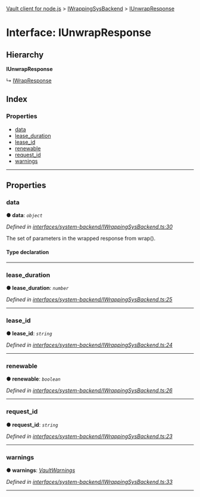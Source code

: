 [Vault client for node.js](../README.md) > [IWrappingSysBackend](../modules/iwrappingsysbackend.md) > [IUnwrapResponse](../interfaces/iwrappingsysbackend.iunwrapresponse.md)

# Interface: IUnwrapResponse

## Hierarchy

**IUnwrapResponse**

↳  [IWrapResponse](iwrappingsysbackend.iwrapresponse.md)

## Index

### Properties

* [data](iwrappingsysbackend.iunwrapresponse.md#data)
* [lease_duration](iwrappingsysbackend.iunwrapresponse.md#lease_duration)
* [lease_id](iwrappingsysbackend.iunwrapresponse.md#lease_id)
* [renewable](iwrappingsysbackend.iunwrapresponse.md#renewable)
* [request_id](iwrappingsysbackend.iunwrapresponse.md#request_id)
* [warnings](iwrappingsysbackend.iunwrapresponse.md#warnings)

---

## Properties

<a id="data"></a>

###  data

**● data**: *`object`*

*Defined in [interfaces/system-backend/IWrappingSysBackend.ts:30](https://github.com/theogravity/vault-client/blob/91e39ec/src/interfaces/system-backend/IWrappingSysBackend.ts#L30)*

The set of parameters in the wrapped response from wrap().

#### Type declaration

[key: `string`]: `any`

___
<a id="lease_duration"></a>

###  lease_duration

**● lease_duration**: *`number`*

*Defined in [interfaces/system-backend/IWrappingSysBackend.ts:25](https://github.com/theogravity/vault-client/blob/91e39ec/src/interfaces/system-backend/IWrappingSysBackend.ts#L25)*

___
<a id="lease_id"></a>

###  lease_id

**● lease_id**: *`string`*

*Defined in [interfaces/system-backend/IWrappingSysBackend.ts:24](https://github.com/theogravity/vault-client/blob/91e39ec/src/interfaces/system-backend/IWrappingSysBackend.ts#L24)*

___
<a id="renewable"></a>

###  renewable

**● renewable**: *`boolean`*

*Defined in [interfaces/system-backend/IWrappingSysBackend.ts:26](https://github.com/theogravity/vault-client/blob/91e39ec/src/interfaces/system-backend/IWrappingSysBackend.ts#L26)*

___
<a id="request_id"></a>

###  request_id

**● request_id**: *`string`*

*Defined in [interfaces/system-backend/IWrappingSysBackend.ts:23](https://github.com/theogravity/vault-client/blob/91e39ec/src/interfaces/system-backend/IWrappingSysBackend.ts#L23)*

___
<a id="warnings"></a>

###  warnings

**● warnings**: *[VaultWarnings](../#vaultwarnings)*

*Defined in [interfaces/system-backend/IWrappingSysBackend.ts:33](https://github.com/theogravity/vault-client/blob/91e39ec/src/interfaces/system-backend/IWrappingSysBackend.ts#L33)*

___

